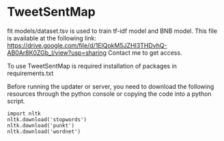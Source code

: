 # TweetSentMap

fit models/dataset.tsv is used to train tf-idf model and BNB model. 
This file is available at the following link: https://drive.google.com/file/d/1ElQokM5JZHI3THDvhQ-AB0Ar8K0ZGb_l/view?usp=sharing 
Contact me to get access.

To use TweetSentMap is required installation of packages in requirements.txt

Before running the updater or server, you need to download the following resources through the python console or copying the code into a python script.

```
import nltk
nltk.download('stopwords')
nltk.download('punkt')
nltk.download('wordnet')

